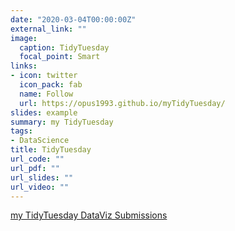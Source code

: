 ```yaml
---
date: "2020-03-04T00:00:00Z"
external_link: ""
image:
  caption: TidyTuesday
  focal_point: Smart
links:
- icon: twitter
  icon_pack: fab
  name: Follow
  url: https://opus1993.github.io/myTidyTuesday/
slides: example
summary: my TidyTuesday
tags:
- DataScience
title: TidyTuesday
url_code: ""
url_pdf: ""
url_slides: ""
url_video: ""
---
```


[my TidyTuesday DataViz Submissions](https://opus1993.github.io/myTidyTuesday/)